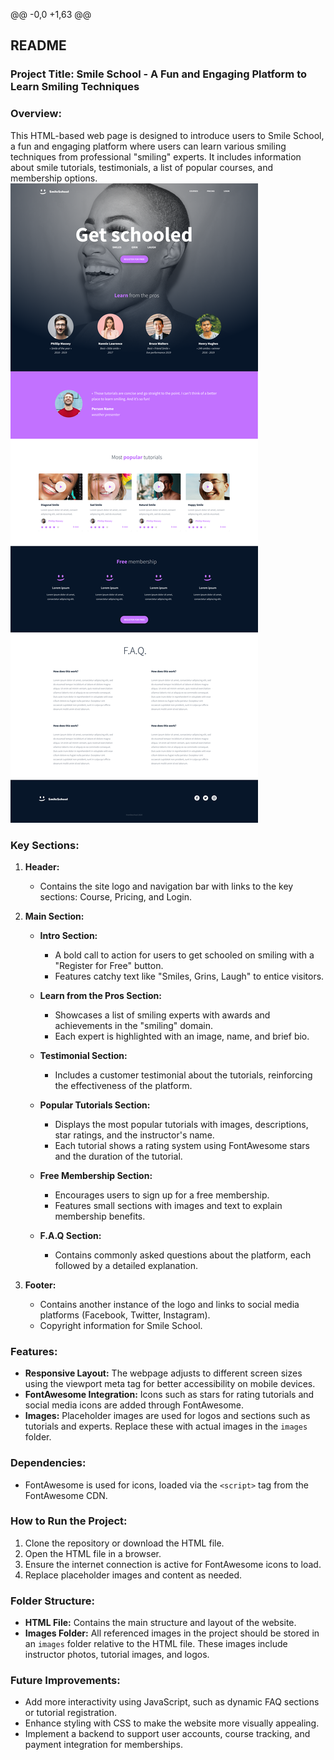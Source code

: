 @@ -0,0 +1,63 @@
## README

### Project Title: Smile School - A Fun and Engaging Platform to Learn Smiling Techniques

### Overview:
This HTML-based web page is designed to introduce users to Smile School, a fun and engaging platform where users can learn various smiling techniques from professional "smiling" experts. It includes information about smile tutorials, testimonials, a list of popular courses, and membership options.
![Alt text](https://raw.githubusercontent.com/Khadija-nabil/alx_html_css/892ed17291b75a56ce9bfbfa43bd1b978d3d277b/css_advanced/Homepage%20(Copy).png)
### Key Sections:

1. **Header:**
    - Contains the site logo and navigation bar with links to the key sections: Course, Pricing, and Login.

2. **Main Section:**
    - **Intro Section:**
        - A bold call to action for users to get schooled on smiling with a "Register for Free" button.
        - Features catchy text like "Smiles, Grins, Laugh" to entice visitors.
    
    - **Learn from the Pros Section:**
        - Showcases a list of smiling experts with awards and achievements in the "smiling" domain.
        - Each expert is highlighted with an image, name, and brief bio.

    - **Testimonial Section:**
        - Includes a customer testimonial about the tutorials, reinforcing the effectiveness of the platform.

    - **Popular Tutorials Section:**
        - Displays the most popular tutorials with images, descriptions, star ratings, and the instructor's name.
        - Each tutorial shows a rating system using FontAwesome stars and the duration of the tutorial.

    - **Free Membership Section:**
        - Encourages users to sign up for a free membership.
        - Features small sections with images and text to explain membership benefits.

    - **F.A.Q Section:**
        - Contains commonly asked questions about the platform, each followed by a detailed explanation.
  
3. **Footer:**
    - Contains another instance of the logo and links to social media platforms (Facebook, Twitter, Instagram).
    - Copyright information for Smile School.
    

### Features:
- **Responsive Layout:** The webpage adjusts to different screen sizes using the viewport meta tag for better accessibility on mobile devices.
- **FontAwesome Integration:** Icons such as stars for rating tutorials and social media icons are added through FontAwesome.
- **Images:** Placeholder images are used for logos and sections such as tutorials and experts. Replace these with actual images in the `images` folder.
  
### Dependencies:
- FontAwesome is used for icons, loaded via the `<script>` tag from the FontAwesome CDN.

### How to Run the Project:
1. Clone the repository or download the HTML file.
2. Open the HTML file in a browser.
3. Ensure the internet connection is active for FontAwesome icons to load.
4. Replace placeholder images and content as needed.

### Folder Structure:
- **HTML File:** Contains the main structure and layout of the website.
- **Images Folder:** All referenced images in the project should be stored in an `images` folder relative to the HTML file. These images include instructor photos, tutorial images, and logos.

### Future Improvements:
- Add more interactivity using JavaScript, such as dynamic FAQ sections or tutorial registration.
- Enhance styling with CSS to make the website more visually appealing.
- Implement a backend to support user accounts, course tracking, and payment integration for memberships.
